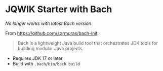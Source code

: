 # JQWIK Starter with Bach

_No longer works with latest Bach version_.

From https://github.com/sormuras/bach-init:

> Bach is a lightweight Java build tool that orchestrates JDK tools for building modular Java projects.

- Requires JDK 17 or later
- Build with `.bach/bin/bach build`

